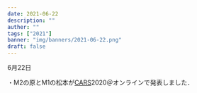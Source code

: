 ```yaml
---
date: 2021-06-22
description: ""
auther: ""
tags: ["2021"]
banner: "img/banners/2021-06-22.png"
draft: false
---
```


6月22日​

・M2の原とM1の松本が[CARS](https://www.cars-int.org/)2020＠オンラインで発表しました．

<!--more-->